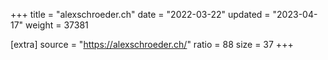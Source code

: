 +++
title = "alexschroeder.ch"
date = "2022-03-22"
updated = "2023-04-17"
weight = 37381

[extra]
source = "https://alexschroeder.ch/"
ratio = 88
size = 37
+++

